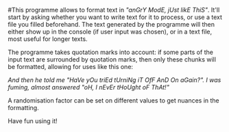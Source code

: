 #This programme allows to format text in *"anGrY ModE, jUst likE ThiS"*.
It'll start by asking whether you want to write text for it to process, or use a text file you filled beforehand.
The text generated by the programme will then either show up in the console (if user input was chosen),
or in a text file, most useful for longer texts.

The programme takes quotation marks into account: if some parts of the input text are surrounded by quotation marks,
then only these chunks will be formatted, allowing for uses like this one:

*And then he told me "HaVe yOu triEd tUrniNg iT OfF AnD On aGain?". 
I was fuming, almost answered "oH, I nEvEr tHoUght oF ThAt!"*

A randomisation factor can be set on different values to get nuances in the formatting.

Have fun using it!